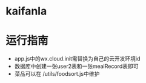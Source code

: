 # kaifanla
# 运行指南

- app.js中的wx.cloud.init需替换为自己的云开发环境id
- 数据库中创建一张user2表和一张mealRecord表即可
- 菜品可以在 /utils/foodsort.js中维护
